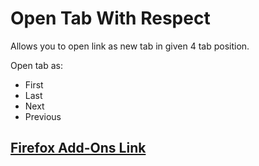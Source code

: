 # Open Tab With Respect

Allows you to open link as new tab in given 4 tab position.

Open tab as:
- First
- Last
- Next
- Previous

## [Firefox Add-Ons Link](https://addons.mozilla.org/en-US/firefox/addon/open-tab-with-respect/)
